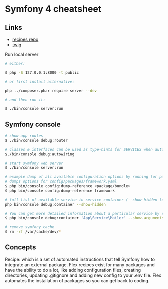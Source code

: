 # Symfony 4 cheatsheet

## Links
* [recipes repo](https://symfony.sh/)  
* [twig](https://twig.symfony.com/)  

Run local server
```bash
# either:

$ php -S 127.0.0.1:8000 -t public

# or first install alternative:

php ../composer.phar require server --dev

# and then run it:

$ ./bin/console server:run
```  


## Symfony console
```bash  
# show app routes
$ ./bin/console debug:router

# classes & interfaces can be used as type-hints for SERVICES when autowiring
$./bin/console debug:autowiring

# start symfony web server
$ ./bin/console server:run

# example dump of all available configuration options by running for package/bundle (eg <package/bundle>=framework
# dumps options for config/packages/framework.yaml
$ php bin/console config:dump-reference <package/bundle>
$ php bin/console config:dump-reference framework

# full list of available service in service container (--show-hidden to display services with ID starting with a dot)
php bin/console debug:container --show-hidden

# You can get more detailed information about a particular service by specifying its id:
$ php bin/console debug:container 'App\Service\Mailer' --show-arguments

# remove symfony cache
$ rm -rf /var/cache/dev/*
```  

## Concepts  

Recipe: which is a set of automated instructions that tell Symfony how to integrate an external package. Flex recipes exist for many packages and have the ability to do a lot, like adding configuration files, creating directories, updating .gitignore and adding new config to your .env file. Flex automates the installation of packages so you can get back to coding.

